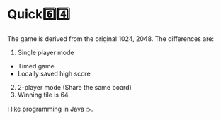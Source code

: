 # Quick:six::four:
The game is derived from the original 1024, 2048. The differences are:
1. Single player mode
  * Timed game
  * Locally saved high score
2. 2-player mode (Share the same board)
3. Winning tile is 64

I like programming in Java :coffee:.

